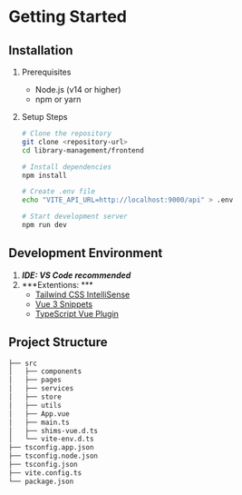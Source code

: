 # Getting Started

## Installation
1. Prerequisites
   - Node.js (v14 or higher)
   - npm or yarn

2. Setup Steps
   ```bash
   # Clone the repository
   git clone <repository-url>
   cd library-management/frontend

   # Install dependencies
   npm install

   # Create .env file
   echo "VITE_API_URL=http://localhost:9000/api" > .env

   # Start development server
   npm run dev
   ```
## Development Environment
1. ***IDE: VS Code recommended***
2. ***Extentions: ***
   - [Tailwind CSS IntelliSense](https://marketplace.visualstudio.com/items?itemName=bradlc.vscode-tailwindcss)
   - [Vue 3 Snippets](https://marketplace.visualstudio.com/items?itemName=hkostman.vue-3-snippets)
   - [TypeScript Vue Plugin](https://marketplace.visualstudio.com/items?itemName=Vue.vscode-typescript-vue-plugin)

## Project Structure
```bash
├── src
│   ├── components
│   ├── pages
│   ├── services
│   ├── store
│   ├── utils
│   ├── App.vue
│   ├── main.ts
│   ├── shims-vue.d.ts
│   └── vite-env.d.ts
├── tsconfig.app.json
├── tsconfig.node.json
├── tsconfig.json
├── vite.config.ts
└── package.json
```